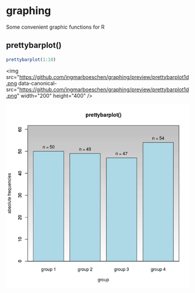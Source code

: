 # graphing
Some convenient graphic functions for R

## prettybarplot()
```r
prettybarplot(1:10)
``` 
<img src="https://github.com/ingmarboeschen/graphing/preview/prettybarplot1d.png data-canonical-src="https://github.com/ingmarboeschen/graphing/preview/prettybarplot1d.png" width="200" height="400" />

![](./preview/prettybarplot1d.png)
